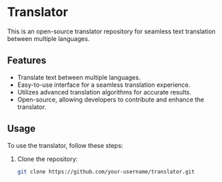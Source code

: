 # Translator

This is an open-source translator repository for seamless text translation between multiple languages.

## Features

- Translate text between multiple languages.
- Easy-to-use interface for a seamless translation experience.
- Utilizes advanced translation algorithms for accurate results.
- Open-source, allowing developers to contribute and enhance the translator.

## Usage

To use the translator, follow these steps:

1. Clone the repository:
   ```bash
   git clone https://github.com/your-username/translator.git
